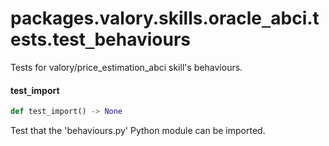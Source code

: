 <a id="packages.valory.skills.oracle_abci.tests.test_behaviours"></a>

# packages.valory.skills.oracle`_`abci.tests.test`_`behaviours

Tests for valory/price_estimation_abci skill's behaviours.

<a id="packages.valory.skills.oracle_abci.tests.test_behaviours.test_import"></a>

#### test`_`import

```python
def test_import() -> None
```

Test that the 'behaviours.py' Python module can be imported.

